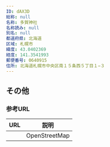 ```yaml
---
ID: dAX3D
総称: null
名称: 多賀神社
名称読み: null
別名: null
都道府県: 北海道
区域: 札幌市
緯度: 43.0402369
経度: 141.3541993
郵便番号: 0640915
住所: 北海道札幌市中央区南１５条西５丁目１−３
---
```


## その他

### 参考URL

| URL | 説明          |
| --- | ------------- |
|     | OpenStreetMap |
